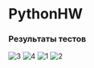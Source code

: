 # PythonHW
### Результаты тестов

![3](https://user-images.githubusercontent.com/103964689/205656519-cbf8a2ff-a604-40fc-9c84-e999e6232169.png)
![4](https://user-images.githubusercontent.com/103964689/205656523-62c658a6-1adb-40c2-8553-9b9871370f2e.png)
![1](https://user-images.githubusercontent.com/103964689/205656526-ef22b58f-f498-4cdc-8bbd-ed33cdc7c424.png)
![2](https://user-images.githubusercontent.com/103964689/205656532-c99a6f46-6a7a-4bcd-bc69-87be1b2e9d15.png)
